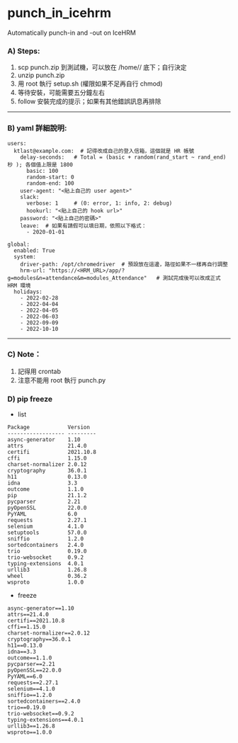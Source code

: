 # punch_in_icehrm
Automatically punch-in and -out on IceHRM


### A) Steps:

1. scp punch.zip 到測試機，可以放在 /home/<you>/ 底下；自行決定
2. unzip punch.zip
3. 用 root 執行 setup.sh (權限如果不足再自行 chmod)
4. 等待安裝，可能需要五分鐘左右
5. follow 安裝完成的提示；如果有其他錯誤訊息再排除

---

### B) yaml 詳細說明:

```
users:
  ktlast@example.com:  # 記得改成自己的登入信箱，這個就是 HR 帳號
    delay-seconds:   # Total = (basic + random(rand_start ~ rand_end) 秒 ); 各個值上限是 1800
      basic: 100
      random-start: 0
      random-end: 100
    user-agent: "<貼上自己的 user agent>"
    slack:
      verbose: 1     # (0: error, 1: info, 2: debug)
      hookurl: "<貼上自己的 hook url>"
    password: "<貼上自己的密碼>"
    leave:  # 如果有請假可以填日期，依照以下格式：
      - 2020-01-01

global:
  enabled: True
  system:
    driver-path: /opt/chromedriver  # 預設放在這邊，路徑如果不一樣再自行調整
    hrm-url: "https://<HRM_URL>/app/?g=modules&n=attendance&m=modules_Attendance"   # 測試完成後可以改成正式 HRM 環境
  holidays:
    - 2022-02-28
    - 2022-04-04
    - 2022-04-05
    - 2022-06-03
    - 2022-09-09
    - 2022-10-10

```

---

### C) Note：

1. 記得用 crontab
2. 注意不能用 root 執行 punch.py



### D) pip freeze

- list

```
Package            Version
------------------ ---------
async-generator    1.10
attrs              21.4.0
certifi            2021.10.8
cffi               1.15.0
charset-normalizer 2.0.12
cryptography       36.0.1
h11                0.13.0
idna               3.3
outcome            1.1.0
pip                21.1.2
pycparser          2.21
pyOpenSSL          22.0.0
PyYAML             6.0
requests           2.27.1
selenium           4.1.0
setuptools         57.0.0
sniffio            1.2.0
sortedcontainers   2.4.0
trio               0.19.0
trio-websocket     0.9.2
typing-extensions  4.0.1
urllib3            1.26.8
wheel              0.36.2
wsproto            1.0.0

```


- freeze

```
async-generator==1.10
attrs==21.4.0
certifi==2021.10.8
cffi==1.15.0
charset-normalizer==2.0.12
cryptography==36.0.1
h11==0.13.0
idna==3.3
outcome==1.1.0
pycparser==2.21
pyOpenSSL==22.0.0
PyYAML==6.0
requests==2.27.1
selenium==4.1.0
sniffio==1.2.0
sortedcontainers==2.4.0
trio==0.19.0
trio-websocket==0.9.2
typing-extensions==4.0.1
urllib3==1.26.8
wsproto==1.0.0
```
